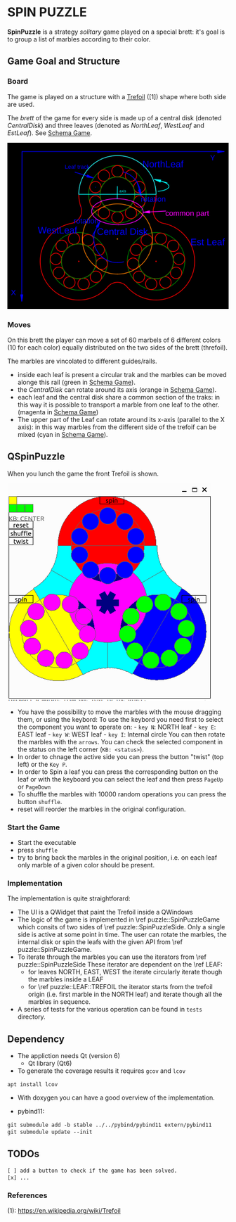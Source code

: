 # SPIN PUZZLE

**SpinPuzzle** is a strategy *solitary* game played on a special brett: it's goal is to group a list of marbles according to their color.


## Game Goal and Structure

### Board

The game is played on a structure with a [Trefoil](https://en.wikipedia.org/wiki/Trefoil) ([1]) shape where both side are used.

The *brett* of the game for every side is made up of a central disk (denoted *CentralDisk*) and three leaves (denoted as *NorthLeaf*, *WestLeaf* and *EstLeaf*). See [Schema Game](./images/spin_puzzle.png).

![Schema SpinPuzzle](./images/spin_puzzle.png)

### Moves

On this brett the player can move a set of 60 marbels of 6 different colors (10 for each color) equally distributed on the two sides of
the brett (threfoil).

The marbles are vincolated to different guides/rails.
*  inside each leaf is present a circular trak and the marbles can be moved alonge this rail (green in [Schema Game](./images/spin_puzzle.png)).
* the *CentralDisk* can rotate around its axis (orange in [Schema Game](./images/spin_puzzle.png)). 
* each leaf and the central disk share a common section of the traks: in this way it is possible to transport a marble from one leaf to the other.
(magenta in [Schema Game](./images/spin_puzzle.png))
* The upper part of the Leaf can rotate around its x-axis (parallel to the X axis): in this way marbles from the different side of the trefoif can be mixed (cyan in [Schema Game](./images/spin_puzzle.png)).

## QSpinPuzzle

When you lunch the game the front Trefoil is shown.

![screenshot](./images/QSpinPuzzle_Front.png)

* You have the possibility to move the marbles with the mouse dragging them, or
    using the keybord:
    To use the keybord you need first to select the component you want to operate on:
        - `key N`: NORTH leaf
        - `key E`: EAST leaf
        - `key W`: WEST leaf
        - `key I`: Internal circle
    You can then rotate the marbles with the `arrows`.
    You can check the selected component in the status on the left corner (`KB: <status>`).
* In order to chnage the active side you can press the button "twist" (top left)
    or the `Key P`.
* In order to Spin a leaf you can press the corresponding button on the leaf or
    with the keyboard you can select the leaf and then press `PageUp` or `PageDown`
* To shuffle the marbles with 10000 random operations you can press the button `shuffle`.
* reset will reorder the marbles in the original configuration.

### Start the Game

* Start the executable
* press `shuffle` 
* try to bring back the marbles in the original position, 
  i.e. on each leaf only marble of a given color should be present.


### Implementation

The implementation is quite straightforard:
* The UI is a QWidget that paint the Trefoil inside a QWindows
* The logic of the game is implemented in \ref puzzle::SpinPuzzleGame which
  consits of two sides of \ref puzzle::SpinPuzzleSide.
  Only a single side is active at some point in time.
  The user can rotate the marbles, the internal disk or spin the leafs with the
  given API from \ref puzzle::SpinPuzzleGame.
* To iterate through the marbles you can use the iterators from \ref puzzle::SpinPuzzleSide
  These iterator are dependent on the \ref LEAF:
   - for leaves NORTH, EAST, WEST the iterate circularly iterate though the marbles
     inside a LEAF
   - for \ref puzzle::LEAF::TREFOIL the iterator starts from the trefoil origin
     (i.e. first marble in the NORTH leaf) and iterate though all the marbles in
     sequence.
* A series of tests for the various operation can be found in `tests` directory.

## Dependency

* The appliction needs Qt (version 6)
    - Qt library (Qt6)
* To generate the coverage results it requires `gcov` and  `lcov`
```
apt install lcov
```
* With doxygen you can have a good overview of the implementation.

* pybind11:
```
git submodule add -b stable ../../pybind/pybind11 extern/pybind11
git submodule update --init
```

## TODOs

    [ ] add a button to check if the game has been solved.
    [x] ...

### References

(1): https://en.wikipedia.org/wiki/Trefoil
